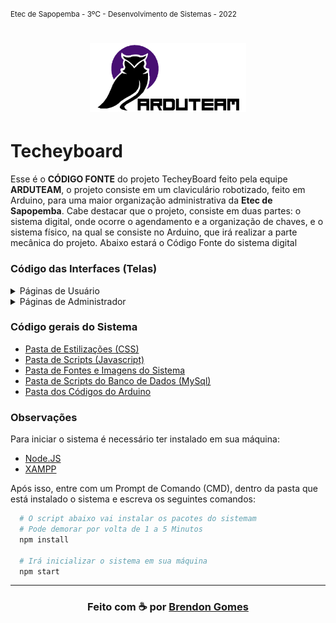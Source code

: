 <small>Etec de Sapopemba - 3ºC - Desenvolvimento de Sistemas - 2022</small>

<h1 align="center">
    <img src="./src/assets/system-logo.png" alt="Arduteam" width="250px">
</h1>


# Techeyboard

Esse é o **CÓDIGO FONTE** do projeto TecheyBoard feito pela equipe **ARDUTEAM**, o projeto consiste em um claviculário robotizado, feito em Arduino, para uma maior organização administrativa da **Etec de Sapopemba**. Cabe destacar que o projeto, consiste em duas partes: o sistema digital, onde ocorre o agendamento e a organização de chaves, e o sistema físico, na qual se consiste no Arduino, que irá realizar a parte mecânica do projeto. Abaixo estará o Código Fonte do sistema digital


### Código das Interfaces (Telas)

<details>
  <summary>Páginas de Usuário</summary>

  **[Pasta dos Código](./src/pages/user/)**
  - [Calendário](./src/pages/user/calendar/)
  - [Chaves Agendadas](./src/pages/user/keys-scheduled/)
  - [Agendar Chave](./src/pages/user/schedule-key/)
  - [Configurações da Conta](./src/pages/user/user-account/)
</details>

<details>
  <summary>Páginas de Administrador</summary>

  **[Pasta dos Código](./src/pages/admin/)**
  - [Painel de Controle](./src/pages/admin/dashboard/)
  - [Calendário de Controle](./src/pages/admin/calendar-control/)
  - [Cadastro de Usuários](./src/pages/admin/users/)
  - [Cadastro de Salas](./src/pages/admin/rooms/)
  - [Configurações da Conta](./src/pages/admin/admin-account/)
</details>

### Código gerais do Sistema

- [Pasta de Estilizações (CSS)](./src/styles/)
- [Pasta de Scripts (Javascript)](./src/scripts/)
- [Pasta de Fontes e Imagens do Sistema](./src/assets/)
- [Pasta de Scripts do Banco de Dados (MySql)](./database_scripts/)
- [Pasta dos Códigos do Arduino](./arduino_scripts/)

### Observações

Para iniciar o sistema é necessário ter instalado em sua máquina:
- [Node.JS](https://nodejs.org/pt-br/)
- [XAMPP](https://www.apachefriends.org/pt_br/index.html)

Após isso, entre com um Prompt de Comando (CMD), dentro da pasta que está instalado o sistema e escreva os seguintes comandos:

```bash
  # O script abaixo vai instalar os pacotes do sistemam
  # Pode demorar por volta de 1 a 5 Minutos
  npm install

  # Irá inicializar o sistema em sua máquina
  npm start
```

---

<h3 align="center">
    Feito com ☕ por <a href="https://github.com/Brendon3578"> Brendon Gomes</a>
</h3>